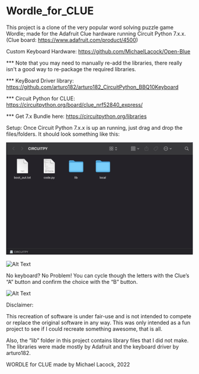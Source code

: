 # Wordle_for_CLUE

This project is a clone of the very popular word solving puzzle game Wordle; made for the Adafruit Clue hardware running Circuit Python 7.x.x. (Clue board: https://www.adafruit.com/product/4500)

Custom Keyboard Hardware: https://github.com/MichaelLacock/Open-Blue

*** Note that you may need to manually re-add the libraries, there really isn't a good way to re-package the required libraries.

*** KeyBoard Driver library: https://github.com/arturo182/arturo182_CircuitPython_BBQ10Keyboard

*** Circuit Python for CLUE: https://circuitpython.org/board/clue_nrf52840_express/

*** Get 7.x Bundle here: https://circuitpython.org/libraries


Setup:
Once Circuit Python 7.x.x is up an running, just drag and drop the files/folders.  It should look something like this:

![Alt Text]( https://raw.githubusercontent.com/MichaelLacock/Wordle_for_CLUE/main/examples/file_layout.png)

![Alt Text]( https://github.com/MichaelLacock/Wordle_for_CLUE/blob/main/examples/keyboard.gif?raw=true
)

No keyboard?  No Problem!  You can cycle though the letters with the Clue’s “A” button and confirm the choice with the “B” button.

![Alt Text]( https://github.com/MichaelLacock/Wordle_for_CLUE/blob/main/examples/no_keyboard.gif?raw=true
)


Disclaimer:

This recreation of software is under fair-use and is not intended to compete or replace the original software in any way.  This was only intended as a fun project to see if I could recreate something awesome, that is all.

Also, the “lib” folder in this project contains library files that I did not make.  The libraries were made mostly by Adafruit and the keyboard driver by arturo182.

WORDLE for CLUE made by Michael Lacock, 2022
